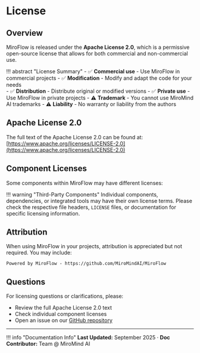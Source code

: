 # License

## Overview

MiroFlow is released under the **Apache License 2.0**, which is a permissive open-source license that allows for both commercial and non-commercial use.

!!! abstract "License Summary"
    - ✅ **Commercial use** - Use MiroFlow in commercial projects
    - ✅ **Modification** - Modify and adapt the code for your needs  
    - ✅ **Distribution** - Distribute original or modified versions
    - ✅ **Private use** - Use MiroFlow in private projects
    - ⚠️ **Trademark** - You cannot use MiroMind AI trademarks
    - ⚠️ **Liability** - No warranty or liability from the authors

## Apache License 2.0

The full text of the Apache License 2.0 can be found at:
[https://www.apache.org/licenses/LICENSE-2.0](https://www.apache.org/licenses/LICENSE-2.0)

## Component Licenses

Some components within MiroFlow may have different licenses:

!!! warning "Third-Party Components"
    Individual components, dependencies, or integrated tools may have their own license terms. Please check the respective file headers, `LICENSE` files, or documentation for specific licensing information.

## Attribution

When using MiroFlow in your projects, attribution is appreciated but not required. You may include:

```
Powered by MiroFlow - https://github.com/MiroMindAI/MiroFlow
```

## Questions

For licensing questions or clarifications, please:

- Review the full Apache License 2.0 text
- Check individual component licenses
- Open an issue on our [GitHub repository](https://github.com/MiroMindAI/MiroFlow/issues)

---

!!! info "Documentation Info"
    **Last Updated:** September 2025 · **Doc Contributor:** Team @ MiroMind AI